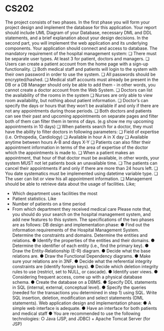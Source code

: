 # CS202

The project consists of ​two phases​.
In the first phase you will form your project design and implement the database for this application. Your report should include UML Diagram of your Database, necessary DML and DDL statements, and a brief explanation about your design decisions. In the second part, you will implement the web application and its underlying components. Your application should connect and access to database.
The mandatory requirement of the hospital management system:
❏ There must be separate user types. ​At least 3​ for patient, doctors and managers.
❏ Users can create a patient account from the home page with a sign-up functionality.
❏ Both medical staff and patients will login to the system with their own password in order to use
the system.
❏ All passwords should be encrypted/hashed.
❏ Medical staff accounts must already be present in the DB or a DB Manager should only be able to
add them - in other words, you cannot create a doctor account from the Web System.
❏ Doctors can list the availability of the rooms in the system
❏ Nurses are only able to view room availability, but nothing about patient information.
❏ Doctor’s can specify the days or hours that they won’t be available if and only if there are not any
appointments during those periods.
❏ Both doctors and patients can see their past and upcoming appointments on separate pages and
filter both of them can filter them in terms of days. (e.g show me my upcoming appointments in
10 days)
❏ When patients search for a doctor, they must have the ability to filter doctors in following
parameters:
❏ Field of expertise (i.e. Orthopedia, Cardiology)
❏ Available in hour A in X day
❏ Available anytime between hours A-B and days X-Y
❏ Patients can also filter their appointment information in terms of the area of expertise of the doctor which the appointments is made to.
❏ When a patient makes an appointment, that hour of that doctor must be available, in other words, your system ​MUST ​not let patients book an unavailable time.
❏ The patients can cancel their appointments if and only if there are more than 24 hours left.
❏ You date systematics must be implemented using datetime variable type.
❏ The user can list or view his all appointment information.
❏ Management should be able to retrieve data about the usage of facilities. Like;
- Which department uses facilities the most
- Patient statistics. Like
- Number of patients on a time period
- From which department they received medical care
Please note that, you should do your search on the hospital management system, and add new features to this system.
The specifications of the two phases are as follows:
DB design and implementation phase:
● Find out the information requirements of the Hospital Management System. Determine the constraints
and domains. Determine the entities and relations.
● Identify the properties of the entities and their domains.
● Determine the identifier of each entity (i.e., find the primary key).
● Draw the Entity-Relationship (E-R) diagram.
● Decide what the base relations are.
● Draw the Functional Dependency diagrams.
● Make sure your relations are in 3NF.
● Decide what the referential integrity constraints are (identify foreign keys).
● Decide which deletion integrity rules to use (restrict, set to NULL, or cascade).
● Identify user views.
● Considering frequent access, come up with a physical database schema.
● Create the database on a DBMS.
● Specify DDL statements in SQL (internal, external, conceptual level).
● Specify the queries (needed for the transactions you determined in step 1) using SQL. Write SQL
insertion, deletion, modification and select statements (DML statements).
Web application design and implementation phase:
● A simple web interface is adequate.
● Have an interface for both patients and medical staff
● You are recommended to use the following technologies:
○ Java (JSP, and JDBC) + Apache Tomcat Server (for JSP)
